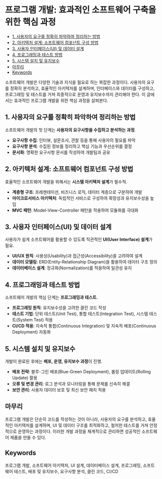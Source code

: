 # 프로그램 개발: 효과적인 소프트웨어 구축을 위한 핵심 과정

<!-- mtoc-start -->

- [1. 사용자의 요구를 정확히 파악하여 정리하는 방법](#1-사용자의-요구를-정확히-파악하여-정리하는-방법)
- [2. 아키텍처 설계: 소프트웨어 컴포넌트 구성 방법](#2-아키텍처-설계-소프트웨어-컴포넌트-구성-방법)
- [3. 사용자 인터페이스(UI) 및 데이터 설계](#3-사용자-인터페이스ui-및-데이터-설계)
- [4. 프로그래밍과 테스트 방법](#4-프로그래밍과-테스트-방법)
- [5. 시스템 설치 및 유지보수](#5-시스템-설치-및-유지보수)
- [마무리](#마무리)
- [Keywords](#keywords)

<!-- mtoc-end -->

소프트웨어 개발은 다양한 기술과 지식을 필요로 하는 복잡한 과정이다. 사용자의 요구를 정확히 분석하고, 효율적인 아키텍처를 설계하며, 인터페이스와 데이터를 구성하고, 프로그래밍 및 테스트를 거쳐 최종적으로 운영과 유지보수까지 관리해야 한다. 이 글에서는 효과적인 프로그램 개발을 위한 핵심 과정을 살펴본다.

## 1. 사용자의 요구를 정확히 파악하여 정리하는 방법

소프트웨어 개발의 첫 단계는 **사용자의 요구사항을 수집하고 분석하는 과정**.

- **요구사항 수집**: 인터뷰, 설문조사, 관찰 등을 통해 사용자의 필요를 파악
- **요구사항 분석**: 수집된 정보를 정리하고 핵심 기능과 우선순위를 결정
- **문서화**: 명확한 요구사항 문서를 작성하여 개발팀과 공유

## 2. 아키텍처 설계: 소프트웨어 컴포넌트 구성 방법

효율적인 소프트웨어 개발을 위해서는 **시스템 아키텍처 설계**가 필수적.

- **계층형 구조**: 프레젠테이션, 비즈니스 로직, 데이터 계층으로 구분하여 개발
- **마이크로서비스 아키텍처**: 독립적인 서비스로 구성하여 확장성과 유지보수성을 높임
- **MVC 패턴**: Model-View-Controller 패턴을 적용하여 모듈화를 극대화

## 3. 사용자 인터페이스(UI) 및 데이터 설계

사용자가 쉽게 소프트웨어를 활용할 수 있도록 직관적인 **UI(User Interface) 설계**가 필요.

- **UI/UX 원칙**: 사용성(Usability)과 접근성(Accessibility)을 고려하여 설계
- **데이터 모델링**: ERD(Entity-Relationship Diagram)을 활용하여 데이터 구조 정의
- **데이터베이스 설계**: 정규화(Normalization)를 적용하여 일관성 유지

## 4. 프로그래밍과 테스트 방법

소프트웨어 개발의 핵심 단계는 **프로그래밍과 테스트**.

- **프로그래밍 원칙**: 유지보수성을 고려한 클린 코드 작성
- **테스트 기법**: 단위 테스트(Unit Test), 통합 테스트(Integration Test), 시스템 테스트(System Test) 적용
- **CI/CD 적용**: 지속적 통합(Continuous Integration) 및 지속적 배포(Continuous Deployment) 자동화

## 5. 시스템 설치 및 유지보수

개발이 완료된 후에는 **배포, 운영, 유지보수 과정**이 진행.

- **배포 전략**: 블루-그린 배포(Blue-Green Deployment), 롤링 업데이트(Rolling Update) 활용
- **오류 및 변경 관리**: 로그 분석과 모니터링을 통해 문제를 신속히 해결
- **보안 관리**: 사용자 데이터 보호 및 최신 보안 패치 적용

## 마무리

프로그램 개발은 단순히 코드를 작성하는 것이 아니라, 사용자의 요구를 분석하고, 효율적인 아키텍처를 설계하며, UI 및 데이터 구조를 최적화하고, 철저한 테스트를 거쳐 안정적으로 운영하는 과정이다. 이러한 개발 과정을 체계적으로 관리하면 성공적인 소프트웨어 제품을 만들 수 있다.

## Keywords

프로그램 개발, 소프트웨어 아키텍처, UI 설계, 데이터베이스 설계, 프로그래밍, 소프트웨어 테스트, 배포 및 유지보수, 요구사항 분석, 클린 코드, CI/CD
